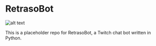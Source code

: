 # RetrasoBot
![alt text](https://camo.githubusercontent.com/a131f62d28b8a90dd5de5d0063154a7735c7bf5a/68747470733a2f2f696d672e736869656c64732e696f2f62616467652f4c6963656e73652d47504c76322d626c75652e737667)

This is a placeholder repo for RetrasoBot, a Twitch chat bot written in Python.
